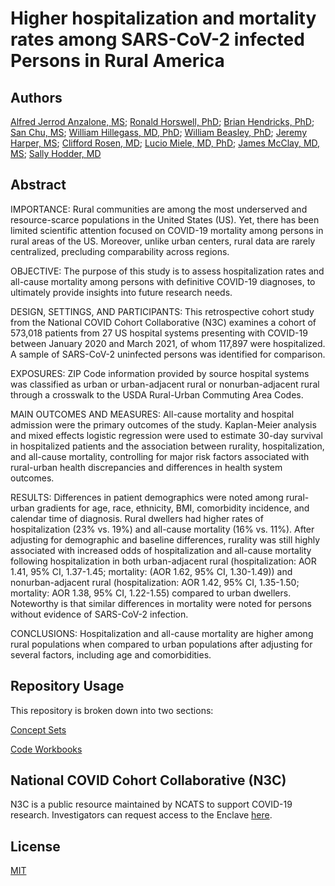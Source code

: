 # Higher hospitalization and mortality rates among SARS-CoV-2 infected Persons in Rural America

## Authors
[Alfred Jerrod Anzalone, MS](https://www.unmc.edu/bmi/current-students/student-bios/anzalone-jerrod-bio.html); [Ronald Horswell, PhD](https://lbrn.t-bio.info/our_team/dr-ronald-horswell/); [Brian Hendricks, PhD](https://directory.hsc.wvu.edu/Profile/52462); [San Chu, MS](https://www.linkedin.com/in/san-chu-17a6a359); [William Hillegass, MD, PhD](https://www.umc.edu/FacultyProfile/Hillegass_William_B/); [William Beasley, PhD](https://ouhsc.edu/bbmc/team/#willbeasley); [Jeremy Harper, MS](https://owlhealthworks.com/); [Clifford Rosen, MD](https://www.tuftsctsi.org/people/clifford-rosen/); [Lucio Miele, MD, PhD](https://www.medschool.lsuhsc.edu/genetics/faculty_detail.aspx?name=Miele_Lucio); [James McClay, MD, MS](https://www.unmc.edu/emergency/faculty/mcclay.html); [Sally Hodder, MD](https://directory.hsc.wvu.edu/Profile/41751)

## Abstract

IMPORTANCE: Rural communities are among the most underserved and resource-scarce populations in the United States (US). Yet, there has been limited scientific attention focused on COVID-19 mortality among persons in rural areas of the US. Moreover, unlike urban centers, rural data are rarely centralized, precluding comparability across regions.  

OBJECTIVE: The purpose of this study is to assess hospitalization rates and all-cause mortality among persons with definitive COVID-19 diagnoses, to ultimately provide insights into future research needs.

DESIGN, SETTINGS, AND PARTICIPANTS: This retrospective cohort study from the National COVID Cohort Collaborative (N3C) examines a cohort of 573,018 patients from 27 US hospital systems presenting with COVID-19 between January 2020 and March 2021, of whom 117,897 were hospitalized. A sample of SARS-CoV-2 uninfected persons was identified for comparison.

EXPOSURES: ZIP Code information provided by source hospital systems was classified as urban or urban-adjacent rural or nonurban-adjacent rural through a crosswalk to the USDA Rural-Urban Commuting Area Codes.

MAIN OUTCOMES AND MEASURES: All-cause mortality and hospital admission were the primary outcomes of the study. Kaplan-Meier analysis and mixed effects logistic regression were used to estimate 30-day survival in hospitalized patients and the association between rurality, hospitalization, and all-cause mortality, controlling for major risk factors associated with rural-urban health discrepancies and differences in health system outcomes.

RESULTS: Differences in patient demographics were noted among rural-urban gradients for age, race, ethnicity, BMI, comorbidity incidence, and calendar time of diagnosis. Rural dwellers had higher rates of hospitalization (23% vs. 19%) and all-cause mortality (16% vs. 11%). After adjusting for demographic and baseline differences, rurality was still highly associated with increased odds of hospitalization and all-cause mortality following hospitalization in both urban-adjacent rural (hospitalization: AOR 1.41, 95% CI, 1.37-1.45; mortality: (AOR 1.62, 95% CI, 1.30-1.49)) and nonurban-adjacent rural (hospitalization: AOR 1.42, 95% CI, 1.35-1.50; mortality: AOR 1.38, 95% CI, 1.22-1.55) compared to urban dwellers. Noteworthy is that similar differences in mortality were noted for persons without evidence of SARS-CoV-2 infection.

CONCLUSIONS: Hospitalization and all-cause mortality are higher among rural populations when compared to urban populations after adjusting for several factors, including age and comorbidities. 

## Repository Usage

This repository is broken down into two sections: 

[Concept Sets](https://github.com/National-COVID-Cohort-Collaborative/CS-Rural-Health/tree/main/rural-mortality-and-hospitalization/concept-sets)

[Code Workbooks](https://github.com/National-COVID-Cohort-Collaborative/CS-Rural-Health/tree/main/rural-mortality-and-hospitalization/code-workbook)

## National COVID Cohort Collaborative (N3C)
N3C is a public resource maintained by NCATS to support COVID-19 research. Investigators can request access to the Enclave [here](https://ncats.nih.gov/n3c/about/applying-for-access).


## License
[MIT](https://choosealicense.com/licenses/mit/)
